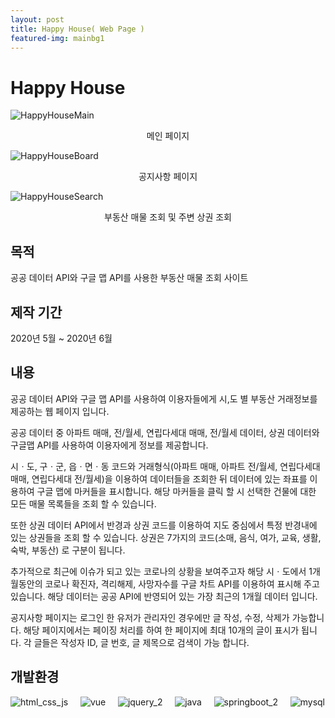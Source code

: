 ```yaml
---
layout: post
title: Happy House( Web Page )
featured-img: mainbg1
---
```



# Happy House
![HappyHouseMain](https://user-images.githubusercontent.com/44697835/86885828-e3a42d80-c130-11ea-9519-b94d80e11ba2.png)<center>메인 페이지</center>  


  
![HappyHouseBoard](https://user-images.githubusercontent.com/44697835/86887150-1bac7000-c133-11ea-9532-16bfbac082ab.png)<center>공지사항 페이지</center>    



![HappyHouseSearch](https://user-images.githubusercontent.com/44697835/86887247-3ed71f80-c133-11ea-8242-16edf65fecd5.png)<center>부동산 매물 조회 및 주변 상권 조회</center>  

  
    


## 목적
공공 데이터 API와 구글 맵 API를 사용한 부동산 매물 조회 사이트


## 제작 기간
2020년 5월 ~ 2020년 6월


## 내용
공공 데이터 API와 구글 맵 API를 사용하여 이용자들에게 시,도 별 부동산 거래정보를 제공하는 웹 페이지 입니다. 

공공 데이터 중 아파트 매매, 전/월세, 연립다세대 매매, 전/월세 데이터, 상권 데이터와 구글맵 API를 사용하여 이용자에게 정보를 제공합니다. 

시ㆍ도, 구ㆍ군, 읍ㆍ면ㆍ동 코드와 거래형식(아파트 매매, 아파트 전/월세, 연립다세대 매매, 연립다세대 전/월세)을 이용하여 데이터들을 조회한 뒤 데이터에 있는 좌표를 이용하여 구글 맵에 마커들을 표시합니다. 해당 마커들을 클릭 할 시 선택한 건물에 대한 모든 매물 목록들을 조회 할 수 있습니다.

또한 상권 데이터 API에서 반경과 상권 코드를 이용하여 지도 중심에서 특정 반경내에 있는 상권들을 조회 할 수 있습니다. 상권은 7가지의 코드(소매, 음식, 여가, 교육, 생활, 숙박, 부동산) 로 구분이 됩니다.

추가적으로 최근에 이슈가 되고 있는 코로나의 상황을 보여주고자 해당 시ㆍ도에서 1개월동안의 코로나 확진자, 격리해제, 사망자수를 구글 차트 API를 이용하여 표시해 주고 있습니다. 해당 데이터는 공공 API에 반영되어 있는 가장 최근의 1개월 데이터 입니다.

공지사항 페이지는 로그인 한 유저가 관리자인 경우에만 글 작성, 수정, 삭제가 가능합니다. 해당 페이지에서는 페이징 처리를 하여 한 페이지에 최대 10개의 글이 표시가 됩니다. 각 글들은 작성자 ID, 글 번호, 글 제목으로 검색이 가능 합니다. 





## 개발환경
![html_css_js](https://user-images.githubusercontent.com/44697835/86319956-acd1a180-bc70-11ea-946e-09a11a71fb27.png) &nbsp; &nbsp; ![vue](https://user-images.githubusercontent.com/44697835/86319509-a3940500-bc6f-11ea-815e-6f7612ee657a.png) &nbsp; &nbsp; ![jquery_2](https://user-images.githubusercontent.com/44697835/86319481-9a0a9d00-bc6f-11ea-855e-e0bf301d8185.png)  &nbsp; &nbsp;  ![java](https://user-images.githubusercontent.com/44697835/86319460-9119cb80-bc6f-11ea-9cb2-92a5c15f47b5.png) &nbsp; &nbsp; ![springboot_2](https://user-images.githubusercontent.com/44697835/86319498-9f67e780-bc6f-11ea-8c9d-ae4c7948c638.png)  &nbsp; &nbsp;  ![mysql](https://user-images.githubusercontent.com/44697835/86319496-9d058d80-bc6f-11ea-9e23-93d8990d2fd4.png) 


